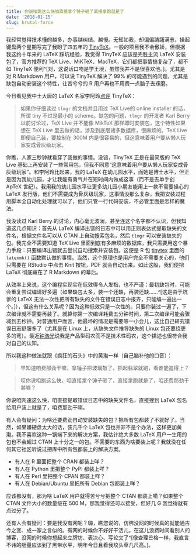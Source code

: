 ```yaml
---
title: 你说咱跑这么快咱直接拿个锤子砸了直接拿跑就是了
date: '2018-01-15'
slug: brutal-force
---
```


我经常觉得技术懂的越多，办事越纠结、越慢。无知如我，却偏偏踌躇满志，操起键盘两个星期写完了我盼了四五年的 [TinyTeX](/tinytex/)。一般的项目我不会傲娇，但根据我这约十年来的 LaTeX  踩坑经验，我觉得 TinyTeX 应该是完胜主流 LaTeX 安装包了，官方推荐的 TeX Live、MiKTeX、MacTeX，它们都把事情搞复杂了，都不如 TinyTeX 便利^[对，这说话口吻是学王垠，虽然我并不是很喜欢他。]。尤其是对 R Markdown 用户，可以说 TinyTeX 解决了 99% 的可能遇到的问题，尤其是缺包自动安装这个特性，让苦兮兮的 R 用户再也不用费一点脑子去琢磨。

今日看见我中土大唐的 LaTeX 名家李阿玲[点评](https://zhuanlan.zhihu.com/p/32119213) TinyTeX：

> 如果你仔细读过 `tlmgr` 的文档并且用过 TeX Live的 online installer 的话，所谓 tiny 不过是最小的 scheme。缺包的问题，`tlmgr` 的开发者 Karl Berry 以前讨论过，TeX Live 并不能像 MikTeX 那样即时安装包，这个特性如果想在 TeX Live 里去做的话，涉及到底层诸多数据库，很麻烦的。TeX Live 即便自己装，要控制在 300M 内是很容易的，但这意味着用户要从懒人玩家变成骨灰级玩家。

你瞧，人家三秒钟就看穿了我做的事情。没错，TinyTeX 正是在最简版的 TeX Live 基础上再安装了一些常用包，但我不同意“这意味着用户要从懒人玩家变成骨灰级玩家”。和李阿玲比起来，我的 LaTeX 在幼儿园水平，而她是博士水平，但正是因为我幼儿园，才让我能有勇气并在短时间内做成这事（而不是去单手创 ApTeX 世纪）。我用我的幼儿园水平让更多幼儿园小朋友能用上一款不需要操心的 LaTeX 发行版，他们不需要成为骨灰级玩家，这事情没那么复杂，我把安装过程用脚本全自动化处理就可以了，他们只管一行代码安装，不必管里面是怎样的魔法。

我没读过 Karl Berry 的讨论，内心毫无波澜，甚至连这个名字都不认识，但我知道这几点知识：首先从 LaTeX 编译出错的日志中可以用正则表达式提取缺失的文件名，根据文件名可以从 CTAN 上自动搜索包名，然后 `tlmgr` 可以安装缺失的包。我完全不需要知道 TeX Live 里面到底有多麻烦的数据库，我只需要用这个暴力手段：只要编译出错就去尝试自动搜索并安装包。这便是 R 包 [tinytex](https://github.com/rstudio/tinytex) 里面的 `latexmk()` 函数默认做的事情。当然，这个原理也是用户完全不需要关心的，他们只需要在 RStudio 中点击 Knit 按钮，PDF 就会自动出来。如此这般，我们便把 LaTeX 彻底藏在了 R Markdown 的幕后。

从效率上来说，这个编程实现实在低效得令人发指，也不严谨：最初缺包时，可能会重复尝试编译好多遍（如果缺包太多，装一个还缺，再装还缺……^[这是由于坑爹的 LaTeX 无法一次性把所有缺失的文件在错误日志中报齐，只能编一遍出一个。]），但这有什么关系呢？因为这种低效只是一次性的。只要你装过一遍了，下次编译就不需要再装了。就算你第一次编译耗费五分钟时间，第二次编译可能会骤减到五秒钟。对普通用户而言，他最坏的情况是需要等一小会儿，这比自己研究错误日志舒服多了（尤其是在 Linux 上，从缺失文件推导缺失的 Linux 包还要绕更多的弯）。最近[钟浩光](http://www.zhonghaoguang.com)说我是产品型码农而不是技术性码农，这个描述也很符合我对自己的认知。

所以我这种做法就跟《疯狂的石头》中的黄渤一样（自己脑补他的口音）：

> 早知道咱费那劲干嘛，拿锤子把玻璃敲了，抓起翡翠就跑，看谁能追得上？

> 哎你说咱跑这么快，咱直接拿个锤子砸了，直接拿跑就是了，咱还费那劲干甚嘛？

你说咱网速这么快，咱直接提取错误日志中的缺失文件名，直接搜到 LaTeX 包名给用户装上就是了，咱费那劲干嘛。

有人会有疑问：为啥还要费劲自动安装缺失的包？把所有包都装了不就好了。当然，如果嫌硬盘太大的话，装几千个 LaTeX 包也并非不是个办法，这样更加黄渤。我不喜欢这种一锅端下来的解决方案，我估计绝大多数 LaTeX 用户一生用的包也不会超过 CTAN 上十分之一的包。不需要的东西为啥要装上呢？我就没在任何其它社区听说过把库中所有包都装上的解决方案。

- 有人在 R 里面把整个 CRAN 都装上咩？
- 有人在 Python 里把整个 PyPI 都装上咩？
- 有人在 Perl 里把整个 CPAN 都装上咩？
- 有人在  Debian/Ubuntu 里把所有 Debian 包都装上咩？

应该都没有，那为啥 LaTeX 用户就得苦兮兮把整个 CTAN 都装上嘞？如果整个 CTAN 文件大小的数量级在 500 M，那我觉得还可以接受，但好几 G 我觉得就有点过分了。

还有人会有疑问：要是我没有网呢？嗨，瞧您说的，仿佛没网的时候真的就能通古今之变、成一家之言似的。有网的时候你不好好干活儿，在这儿浪费时间看别人的博客，没网的时候你想起来立牌坊、表决心、写论文了^[像查理芒格一样，我直言不讳的胆量应该到了黑带水平，明年今日且看我坟头草几尺高。]。
